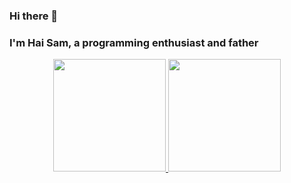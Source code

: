 ### Hi there 👋
### I'm Hai Sam, a programming enthusiast and father
<p align="center">
<a href="https://github.com/sam-the-hai">
  <img height="180em" src="https://github-readme-stats-eight-theta.vercel.app/api?username=sam-the-hai&show_icons=true&theme=algolia&include_all_commits=true&count_private=true"/>
  <img height="180em" src="https://github-readme-stats-eight-theta.vercel.app/api/top-langs/?username=sam-the-hai&layout=compact&langs_count=8&theme=algolia"/>
</a>
</p>
<!--
**sam-the-hai/sam-the-hai** is a ✨ _special_ ✨ repository because its `README.md` (this file) appears on your GitHub profile.

Here are some ideas to get you started:

- 🔭 I’m currently working on ...
- 🌱 I’m currently learning ...
- 👯 I’m looking to collaborate on ...
- 🤔 I’m looking for help with ...
- 💬 Ask me about ...
- 📫 How to reach me: ...
- 😄 Pronouns: ...
- ⚡ Fun fact: ...
-->
